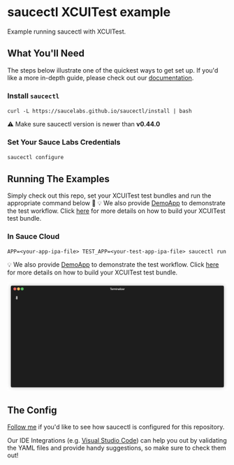# saucectl XCUITest example

Example running saucectl with XCUITest.

## What You'll Need

The steps below illustrate one of the quickest ways to get set up. If you'd like a more in-depth guide, please check out
our [documentation](https://docs.saucelabs.com/testrunner-toolkit/installation).

### Install `saucectl`

```shell
curl -L https://saucelabs.github.io/saucectl/install | bash
```

⚠ Make sure saucectl version is newer than **v0.44.0**

### Set Your Sauce Labs Credentials

```shell
saucectl configure
```

## Running The Examples

Simply check out this repo, set your XCUITest test bundles and run the appropriate command below :rocket:
:bulb: We also provide [DemoApp](DemoApp/) to demonstrate the test workflow. Click [here](.github/workflows/test.yml) for more details on how to build your XCUITest test bundle.
### In Sauce Cloud

```shell
APP=<your-app-ipa-file> TEST_APP=<your-test-app-ipa-file> saucectl run
```

:bulb: We also provide [DemoApp](DemoApp/) to demonstrate the test workflow. Click [here](.github/workflows/test.yml) for more details on how to build your XCUITest test bundle.

![sauce cloud example](assets/sauce_cloud_example.gif)

## The Config

[Follow me](.sauce/config.yml) if you'd like to see how saucectl is configured for this repository.

Our IDE Integrations (e.g. [Visual Studio Code](https://docs.saucelabs.com/testrunner-toolkit/ide-integrations/vscode)) can help you out by validating the YAML files and provide handy suggestions, so make sure to check them out!
